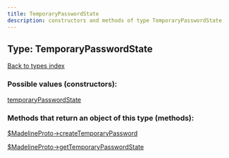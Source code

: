 ```yaml
---
title: TemporaryPasswordState
description: constructors and methods of type TemporaryPasswordState
---
```

## Type: TemporaryPasswordState  
[Back to types index](index.md)



### Possible values (constructors):

[temporaryPasswordState](../constructors/temporaryPasswordState.md)  



### Methods that return an object of this type (methods):

[$MadelineProto->createTemporaryPassword](../methods/createTemporaryPassword.md)  

[$MadelineProto->getTemporaryPasswordState](../methods/getTemporaryPasswordState.md)  



